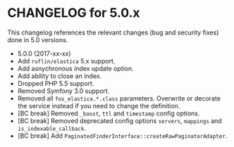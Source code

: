 CHANGELOG for 5.0.x
===================

This changelog references the relevant changes (bug and security fixes) done
in 5.0 versions.

* 5.0.0 (2017-xx-xx)
 * Add `ruflin/elastica` 5.x support.
 * Add asnychronous index update option.
 * Add ability to close an index.
 * Dropped PHP 5.5 support.
 * Removed Symfony 3.0 support.
 * Removed all `fos_elastica.*.class` parameters. Overwrite or decorate the service instead if you
   need to change the definition.
 * [BC break] Removed `_boost`, `ttl` and `timestamp` config options.
 * [BC break] Removed deprecated config options `servers`, `mappings` and `is_indexable_callback`.
 * [BC break] Add `PaginatedFinderInterface::createRawPaginatorAdapter`.
